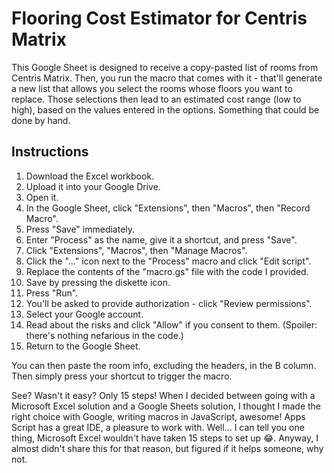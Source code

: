 
# Flooring Cost Estimator for Centris Matrix
This Google Sheet is designed to receive a copy-pasted list of rooms from Centris Matrix. Then, you run the macro that comes with it - that'll generate a new list that allows you select the rooms whose floors you want to replace. Those selections then lead to an estimated cost range (low to high), based on the values entered in the options. Something that could be done by hand.

## Instructions

 1. Download the Excel workbook.
 2. Upload it into your Google Drive.
 3. Open it. 
 4. In the Google Sheet, click "Extensions", then "Macros", then "Record Macro".
 5. Press "Save" immediately.
 6. Enter "Process" as the name, give it a shortcut, and press "Save". 
 7. Click "Extensions", "Macros", then "Manage Macros".
 8. Click the "..." icon next to the "Process" macro and click "Edit script". 
 9. Replace the contents of the "macro.gs" file with the code I provided. 
 10. Save by pressing the diskette icon. 
 11. Press "Run".
 12. You'll be asked to provide authorization - click "Review permissions".
 13. Select your Google account. 
 14. Read about the risks and click "Allow" if you consent to them. (Spoiler: there's nothing nefarious in the code.)
 15. Return to the Google Sheet.

You can then paste the room info, excluding the headers, in the B column. Then simply press your shortcut to trigger the macro.

See? Wasn't it easy? Only 15 steps! When I decided between going with a Microsoft Excel solution and a Google Sheets solution, I thought I made the right choice with Google, writing macros in JavaScript, awesome! Apps Script has a great IDE, a pleasure to work with. Well... I can tell you one thing, Microsoft Excel wouldn't have taken 15 steps to set up 😂. Anyway, I almost didn't share this for that reason, but figured if it helps someone, why not.

